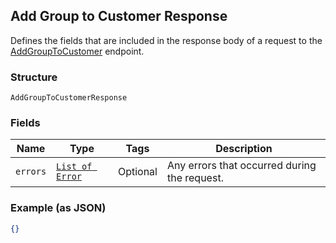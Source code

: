 ## Add Group to Customer Response

Defines the fields that are included in the response body of
a request to the [AddGroupToCustomer](#endpoint-addgrouptocustomer) endpoint.

### Structure

`AddGroupToCustomerResponse`

### Fields

| Name | Type | Tags | Description |
|  --- | --- | --- | --- |
| `errors` | [`List of Error`](/doc/models/error.md) | Optional | Any errors that occurred during the request. |

### Example (as JSON)

```json
{}
```

